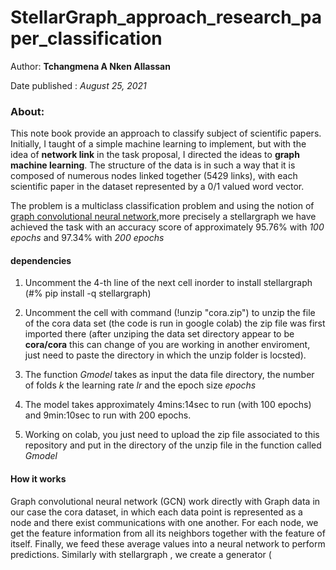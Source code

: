 # StellarGraph_approach_research_paper_classification
Author: **Tchangmena A Nken Allassan**

Date published : *August 25, 2021*

### About:

This note book provide an approach to classify subject of scientific papers. Initially, I taught of a simple machine learning to implement, but with the idea of **network link** in the task proposal, I directed the ideas to **graph machine learning**. The structure of the data is in such a way that it is composed of numerous nodes linked together (5429 links), with each scientific paper in the dataset represented by a 0/1 valued word vector.

The problem is a multiclass classification problem and using the notion of [graph convolutional neural network](https://www.topbots.com/graph-convolutional-networks/),more precisely a stellargraph  we have achieved the task with an accuracy score of approximately 95.76% with *100 epochs* and 97.34% with *200 epochs*



#### dependencies

1. Uncomment the 4-th line of the next cell inorder to install stellargraph (#% pip install -q stellargraph)

2. Uncomment the  cell with command (!unzip "cora.zip") to unzip the file of the cora data set (the code is run in google colab) the zip file was first imported there  (after unziping the data set directory appear to be **cora/cora** this can change of you are working in another enviroment, just need to paste the directory in which the unzip folder is locsted).

3. The function *Gmodel* takes as input the data file directory, the number of folds *k* the learning rate *lr* and the  epoch size *epochs*
4. The model takes approximately 4mins:14sec to run (with 100 epochs) and 9min:10sec to run with 200 epochs.
5. Working on colab, you just need to upload the zip file associated to this repository and put in the directory of the unzip file in the function called *Gmodel*

#### How it works
Graph convolutional neural network (GCN) work directly with Graph data in our case the cora dataset, in which each data point is represented as a node
and there exist communications with one another. For each node, we get the feature information from all its neighbors together with the feature of itself. Finally, we feed these average values into a neural network to perform predictions. Similarly with stellargraph , we create a generator (
